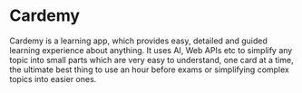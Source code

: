 # Cardemy
Cardemy is a learning app, which provides easy, detailed and guided learning experience about anything. It uses AI, Web APIs etc to simplify any topic into small parts which are very easy to understand, one card at a time, the ultimate best thing to use an hour before exams or simplifying complex topics into easier ones.
